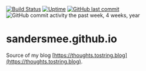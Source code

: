 [![Build Status](https://travis-ci.org/SanderSmee/sandersmee.github.io.svg?branch=source)](https://travis-ci.org/SanderSmee/sandersmee.github.io)
[![Uptime](https://img.shields.io/uptimerobot/ratio/m781928258-68541b14c6060636c56ead35.svg?style=flat)](https://status.tostring.blog)
[![GitHub last commit](https://img.shields.io/github/last-commit/SanderSmee/sandersmee.github.io.svg)](https://github.com/SanderSmee/sandersmee.github.io)
![GitHub commit activity the past week, 4 weeks, year](https://img.shields.io/github/commit-activity/y/SanderSmee/sandersmee.github.io.svg?style=flat)

# sandersmee.github.io
Source of my blog [https://thoughts.tostring.blog](https://thoughts.tostring.blog).

